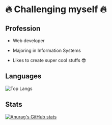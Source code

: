 
# 🔥 Challenging myself 🔥

## Profession

* Web developer

* Majoring in Information Systems

* Likes to create super cool stuffs 😎

## Languages
![Top Langs](https://github-readme-stats.vercel.app/api/top-langs/?username=guihensn&layout=compact&langs_count=8)

## Stats
[![Anurag's GitHub stats](https://github-readme-stats.vercel.app/api?username=guihensn)](https://github.com/anuraghazra/github-readme-stats)
